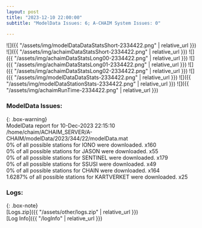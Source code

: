 ```yaml
---
layout: post
title: "2023-12-10 22:00:00"
subtitle: "ModelData Issues: 6; A-CHAIM System Issues: 0"

---
```


![]({{ "/assets/img/modelDataDataStatsShort-2334422.png" | relative_url }})
![]({{ "/assets/img/achaimDataStatsShort-2334422.png" | relative_url }})
![]({{ "/assets/img/achaimDataStatsLong00-2334422.png" | relative_url }})
![]({{ "/assets/img/achaimDataStatsLong01-2334422.png" | relative_url }})
![]({{ "/assets/img/achaimDataStatsLong02-2334422.png" | relative_url }})
![]({{ "/assets/img/modelDataDataStats-2334422.png" | relative_url }})
![]({{ "/assets/img/modelDataStationStats-2334422.png" | relative_url }})
![]({{ "/assets/img/achaimRunTime-2334422.png" | relative_url }})


### ModelData Issues:  
  
{: .box-warning}  
 ModelData report for 10-Dec-2023 22:15:10   
 /home/chaim/ACHAIM_SERVER/A-CHAIM/modelData/2023/344/22/modelData.mat   
 0% of all possible stations for IONO were downloaded. x160   
 0% of all possible stations for JASON were downloaded. x55   
 0% of all possible stations for SENTINEL were downloaded. x179   
 0% of all possible stations for SSUSI were downloaded. x49   
 0% of all possible stations for CHAIN were downloaded. x164   
 1.6287% of all possible stations for KARTVERKET were downloaded. x25   
  


### Logs:  
  
{: .box-note}  
[Logs.zip]({{ "/assets/other/logs.zip" | relative_url }})  
[Log Info]({{ "/logInfo" | relative_url }})  
